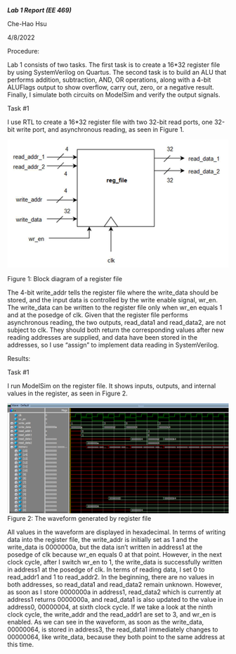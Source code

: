 ***Lab 1 Report (EE 469)***

Che-Hao Hsu

4/8/2022


Procedure:

Lab 1 consists of two tasks. 
The first task is to create a 16*32 register file by using SystemVerilog on Quartus. 
The second task is to build an ALU that performs addition, subtraction, AND, OR operations, along with a 4-bit ALUFlags output to show overflow, carry out, zero, or a negative result. 
Finally, I simulate both circuits on ModelSim and verify the output signals.


Task #1

I use RTL to create a 16*32 register file with two 32-bit read ports, one 32-bit write port, and asynchronous reading, as seen in Figure 1.


![Figure 1](https://github.com/Howard-121/Computer_Architecture_I/blob/master/Register%20File/images/block%20diagram%20of%20regfile.png)

Figure 1: Block diagram of a register file


The 4-bit write_addr tells the register file where the write_data should be stored, and the input data is controlled by the write enable signal, wr_en. 
The write_data can be written to the register file only when wr_en equals 1 and at the posedge of clk. Given that the register file performs asynchronous reading, the two outputs, read_data1 and read_data2, are not subject to clk. They should both return the corresponding values after new reading addresses are supplied, and data have been stored in the addresses, so I use “assign” to implement data reading in SystemVerilog.




Results:

Task #1

I run ModelSim on the register file. It shows inputs, outputs, and internal values in the register, as seen in Figure 2.


![Figure 2](https://github.com/Howard-121/Computer_Architecture_I/blob/master/Register%20File/images/waveform.png)
Figure 2: The waveform generated by register file


All values in the waveform are displayed in hexadecimal. In terms of writing data into the register file, the write_addr is initially set as 1 and the write_data is 0000000a, but the data isn’t written in address1 at the posedge of clk because wr_en equals 0 at that point. However, in the next clock cycle, after I switch wr_en to 1, the write_data is successfully written in address1 at the posedge of clk. In terms of reading data, I set 0 to read_addr1 and 1 to read_addr2. In the beginning, there are no values in both addresses, so read_data1 and read_data2 remain unknown. However, as soon as I store 0000000a in address1, read_data2 which is currently at address1 returns 0000000a, and read_data1 is also updated to the value in address0, 00000004, at sixth clock cycle. If we take a look at the ninth clock cycle, the write_addr and the read_addr1 are set to 3, and wr_en is enabled. As we can see in the waveform, as soon as the write_data, 00000064, is stored in address3, the read_data1 immediately changes to 00000064, like write_data, because they both point to the same address at this time.
